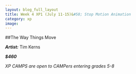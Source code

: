 ```yaml
---
layout: blog_full_layout
title: Week 4 XP1 (July 11-15)&#58; Stop Motion Animation
category: xp
image: 
---
```



##The Way Things Move



**_Artist:_** Tim Kerns

**_$460_**

*XP CAMPS are open to CAMPers entering grades 5-8*
